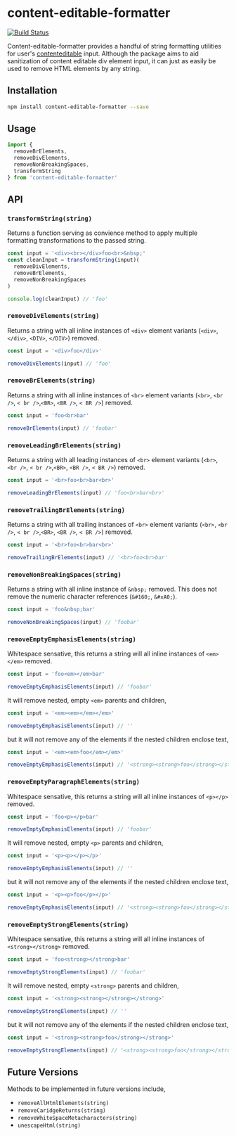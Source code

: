 # content-editable-formatter

[![Build Status](https://travis-ci.org/missedtheboat/content-editable-formatter.svg?branch=master)](https://travis-ci.org/missedtheboat/content-editable-formatter)

Content-editable-formatter provides a handful of string formatting utilities for user's [contenteditable](https://developer.mozilla.org/en-US/docs/Web/HTML/Global_attributes/contenteditable) input. Although the package aims to aid sanitization of content editable div element input, it can just as easily be used to remove HTML elements by any string.

## Installation

```bash
npm install content-editable-formatter --save
```

## Usage

```js
import {
  removeBrElements,
  removeDivElements,
  removeNonBreakingSpaces,
  transformString
} from 'content-editable-formatter'
```

## API

### `transformString(string)`

Returns a function serving as convience method to apply multiple formatting transformations to the passed string.

```js
const input = '<div><br></div>foo<br>&nbsp;'
const cleanInput = transformString(input)(
  removeDivElements,
  removeBrElements,
  removeNonBreakingSpaces
)

console.log(cleanInput) // 'foo'
```

### `removeDivElements(string)`

Returns a string with all inline instances of `<div>` element variants (`<div>`, `</div>`, `<DIV>`, `</DIV>`) removed.

```js
const input = '<div>foo</div>'

removeDivElements(input) // 'foo'
```

### `removeBrElements(string)`

Returns a string with all inline instances of `<br>` element variants (`<br>`, `<br />`, `< br />`,`<BR>`, `<BR />`, `< BR />`) removed.

```js
const input = 'foo<br>bar'

removeBrElements(input) // 'foobar'
```

### `removeLeadingBrElements(string)`

Returns a string with all leading instances of `<br>` element variants (`<br>`, `<br />`, `< br />`,`<BR>`, `<BR />`, `< BR />`) removed.

```js
const input = '<br>foo<br>bar<br>'

removeLeadingBrElements(input) // 'foo<br>bar<br>'
```

### `removeTrailingBrElements(string)`

Returns a string with all trailing instances of `<br>` element variants (`<br>`, `<br />`, `< br />`,`<BR>`, `<BR />`, `< BR />`) removed.

```js
const input = '<br>foo<br>bar<br>'

removeTrailingBrElements(input) // '<br>foo<br>bar'
```

### `removeNonBreakingSpaces(string)`

Returns a string with all inline instance of `&nbsp;` removed. This does not remove the numeric character references (`&#160;`, `&#xA0;`).

```js
const input = 'foo&nbsp;bar'

removeNonBreakingSpaces(input) // 'foobar'
```

### `removeEmptyEmphasisElements(string)`

Whitespace sensative, this returns a string will all inline instances of `<em></em>` removed.

```js
const input = 'foo<em></em>bar'

removeEmptyEmphasisElements(input) // 'foobar'
```

It will remove nested, empty `<em>` parents and children,

```js
const input = '<em><em></em></em>'

removeEmptyEmphasisElements(input) // ''
```

but it will not remove any of the elements if the nested children enclose text,

```js
const input = '<em><em>foo</em></em>'

removeEmptyEmphasisElements(input) // '<strong><strong>foo</strong></strong>'
```

### `removeEmptyParagraphElements(string)`

Whitespace sensative, this returns a string will all inline instances of `<p></p>` removed.

```js
const input = 'foo<p></p>bar'

removeEmptyEmphasisElements(input) // 'foobar'
```

It will remove nested, empty `<p>` parents and children,

```js
const input = '<p><p></p></p>'

removeEmptyEmphasisElements(input) // ''
```

but it will not remove any of the elements if the nested children enclose text,

```js
const input = '<p><p>foo</p></p>'

removeEmptyEmphasisElements(input) // '<strong><strong>foo</strong></strong>'
```

### `removeEmptyStrongElements(string)`

Whitespace sensative, this returns a string will all inline instances of `<strong></strong>` removed.

```js
const input = 'foo<strong></strong>bar'

removeEmptyStrongElements(input) // 'foobar'
```

It will remove nested, empty `<strong>` parents and children,

```js
const input = '<strong><strong></strong></strong>'

removeEmptyStrongElements(input) // ''
```

but it will not remove any of the elements if the nested children enclose text,

```js
const input = '<strong><strong>foo</strong></strong>'

removeEmptyStrongElements(input) // '<strong><strong>foo</strong></strong>'
```


## Future Versions

Methods to be implemented in future versions include,
* `removeAllHtmlElements(string)`
* `removeCaridgeReturns(string)`
* `removeWhiteSpaceMetacharacters(string)`
* `unescapeHtml(string)`
